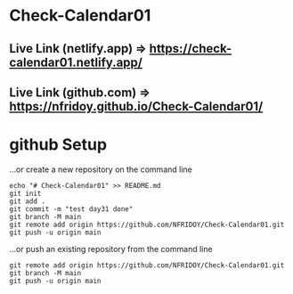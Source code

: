 # Check-Calendar01
## Live Link (netlify.app) => https://check-calendar01.netlify.app/
## Live Link (github.com) => https://nfridoy.github.io/Check-Calendar01/
# github Setup
…or create a new repository on the command line
~~~
echo "# Check-Calendar01" >> README.md
git init
git add .
git commit -m "test day31 done"
git branch -M main
git remote add origin https://github.com/NFRIDOY/Check-Calendar01.git
git push -u origin main
~~~

…or push an existing repository from the command line
~~~
git remote add origin https://github.com/NFRIDOY/Check-Calendar01.git
git branch -M main
git push -u origin main
~~~
